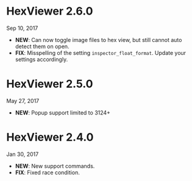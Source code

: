 # HexViewer 2.6.0

Sep 10, 2017

- **NEW**: Can now toggle image files to hex view, but still cannot auto detect them on open.
- **FIX**: Misspelling of the setting `inspector_float_format`. Update your settings accordingly.

# HexViewer 2.5.0

May 27, 2017

- **NEW**: Popup support limited to 3124+

# HexViewer 2.4.0

Jan 30, 2017

- **NEW**: New support commands.
- **FIX**: Fixed race condition.
